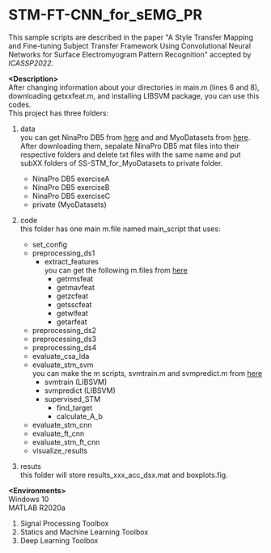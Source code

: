 # STM-FT-CNN_for_sEMG_PR

This sample scripts are described in the paper "A Style Transfer Mapping and Fine-tuning Subject Transfer Framework Using Convolutional Neural Networks for Surface Electromyogram Pattern Recognition" accepted by <i>ICASSP2022</i>.<br />

__\<Description\>__<br />
After changing information about your directories in main.m (lines 6 and 8), downloading getxxfeat.m, and installing LIBSVM package, you can use this codes.<br />
This project has three folders:<br />
1. data <br />
   you can get NinaPro DB5 from <a href="https://zenodo.org/record/1000116" target="_blank">here</a> and and MyoDatasets from <a href="https://github.com/Suguru55/SS-STM_for_MyoDatasets" target="_blank">here</a>. After downloading them, sepalate NinaPro DB5 mat files into their respective folders and delete txt files with the same name and put subXX folders of SS-STM_for_MyoDatasets to private folder.<br />
   - NinaPro DB5 exerciseA<br />
   - NinaPro DB5 exerciseB<br />
   - NinaPro DB5 exerciseC<br />
   - private (MyoDatasets)<br />

2. code<br />
   this folder has one main m.file named main_script that uses:<br />
   - set_config<br />
   - preprocessing_ds1<br />
        - extract_features<br />
        you can get the following m.files from <a href="http://www.sce.carleton.ca/faculty/chan/index.php?page=matlab" target="_blank">here</a><br />
            - getrmsfeat<br />
            - getmavfeat<br />
            - getzcfeat<br />
            - getsscfeat<br />
            - getwlfeat<br />
            - getarfeat<br />
    - preprocessing_ds2<br />
    - preprocessing_ds3<br />
    - preprocessing_ds4<br />
    - evaluate_csa_lda<br />
    - evaluate_stm_svm<br />
        you can make the m scripts, svmtrain.m and svmpredict.m from <a href="https://www.csie.ntu.edu.tw/~cjlin/libsvm/#download" target="_blank">here</a><br />
        - svmtrain (LIBSVM)<br />
        - svmpredict (LIBSVM)<br />
        - supervised_STM<br />
            - find_target<br />
            - calculate_A_b<br />
    - evaluate_stm_cnn<br />
    - evaluate_ft_cnn<br />
    - evaluate_stm_ft_cnn<br />
    - visualize_results<br />
        
3. resuts<br />
   this folder will store results_xxx_acc_dsx.mat and boxplots.fig.<br />

__\<Environments\>__<br />
Windows 10<br />
MATLAB R2020a<br />
 1. Signal Processing Toolbox<br />
 2. Statics and Machine Learning Toolbox<br />
 3. Deep Learning Toolbox<br />
